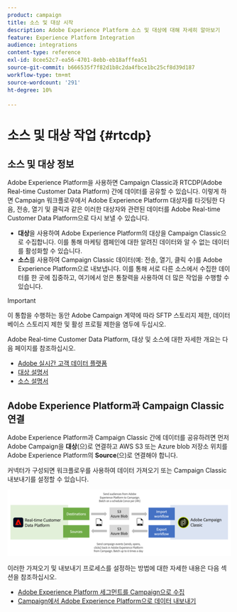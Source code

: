 ```yaml
---
product: campaign
title: 소스 및 대상 시작
description: Adobe Experience Platform 소스 및 대상에 대해 자세히 알아보기
feature: Experience Platform Integration
audience: integrations
content-type: reference
exl-id: 8cee52c7-ea56-4701-8ebb-eb18afffea51
source-git-commit: b666535f7f82d1b8c2da4fbce1bc25cf8d39d187
workflow-type: tm+mt
source-wordcount: '291'
ht-degree: 10%

---
```


# 소스 및 대상 작업 {#rtcdp}



## 소스 및 대상 정보

Adobe Experience Platform을 사용하면 Campaign Classic과 RTCDP(Adobe Real-time Customer Data Platform) 간에 데이터를 공유할 수 있습니다. 이렇게 하면 Campaign 워크플로우에서 Adobe Experience Platform 대상자를 타깃팅한 다음, 전송, 열기 및 클릭과 같은 이러한 대상자와 관련된 데이터를 Adobe Real-time Customer Data Platform으로 다시 보낼 수 있습니다.

* **대상**&#x200B;을 사용하여 Adobe Experience Platform의 대상을 Campaign Classic으로 수집합니다. 이를 통해 마케팅 캠페인에 대한 알려진 데이터와 알 수 없는 데이터를 활성화할 수 있습니다.
* **소스**&#x200B;를 사용하여 Campaign Classic 데이터(예: 전송, 열기, 클릭 수)를 Adobe Experience Platform으로 내보냅니다. 이를 통해 서로 다른 소스에서 수집한 데이터를 한 곳에 집중하고, 여기에서 얻은 통찰력을 사용하여 더 많은 작업을 수행할 수 있습니다.

>[!IMPORTANT]
>
>이 통합을 수행하는 동안 Adobe Campaign 계약에 따라 SFTP 스토리지 제한, 데이터베이스 스토리지 제한 및 활성 프로필 제한을 염두에 두십시오.

Adobe Real-time Customer Data Platform, 대상 및 소스에 대한 자세한 개요는 다음 페이지를 참조하십시오.

* [Adobe 실시간 고객 데이터 플랫폼](https://experienceleague.adobe.com/docs/experience-platform/rtcdp/overview.html?lang=ko)
* [대상 설명서](https://experienceleague.adobe.com/docs/experience-platform/destinations/home.html?lang=ko)
* [소스 설명서](https://experienceleague.adobe.com/docs/experience-platform/sources/home.html?lang=ko)

## Adobe Experience Platform과 Campaign Classic 연결

Adobe Experience Platform과 Campaign Classic 간에 데이터를 공유하려면 먼저 Adobe Campaign을 **대상**(으)로 연결하고 AWS S3 또는 Azure blob 저장소 위치를 Adobe Experience Platform의 **Source**(으)로 연결해야 합니다.

커넥터가 구성되면 워크플로우를 사용하여 데이터 가져오기 또는 Campaign Classic 내보내기를 설정할 수 있습니다.

![](assets/rtcdp-schema.png)

이러한 가져오기 및 내보내기 프로세스를 설정하는 방법에 대한 자세한 내용은 다음 섹션을 참조하십시오.

* [Adobe Experience Platform 세그먼트를 Campaign으로 수집](../../integrations/using/ingest-aep-data.md)
* [Campaign에서 Adobe Experience Platform으로 데이터 내보내기](../../integrations/using/export-campaign-data.md)
